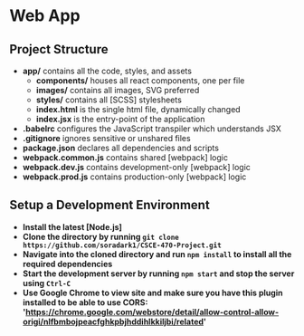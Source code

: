 # Web App

## Project Structure

- **app/** contains all the code, styles, and assets
  - **components/** houses all react components, one per file
  - **images/** contains all images, SVG preferred
  - **styles/** contains all [SCSS] stylesheets
  - **index.html** is the single html file, dynamically changed
  - **index.jsx** is the entry-point of the application
- **.babelrc** configures the JavaScript transpiler which understands JSX
- **.gitignore** ignores sensitive or unshared files
- **package.json** declares all dependencies and scripts
- **webpack.common.js** contains shared [webpack] logic
- **webpack.dev.js** contains development-only [webpack] logic
- **webpack.prod.js** contains production-only [webpack] logic

## Setup a Development Environment

- **Install the latest [Node.js]**
- **Clone the directory by running `git clone https://github.com/soradark1/CSCE-470-Project.git`**
- **Navigate into the cloned directory and run `npm install` to install all the required dependencies**
- **Start the development server by running `npm start` and stop the server using `Ctrl-C`**
- **Use Google Chrome to view site and make sure you have this plugin installed to be able to use CORS: 'https://chrome.google.com/webstore/detail/allow-control-allow-origi/nlfbmbojpeacfghkpbjhddihlkkiljbi/related'**
